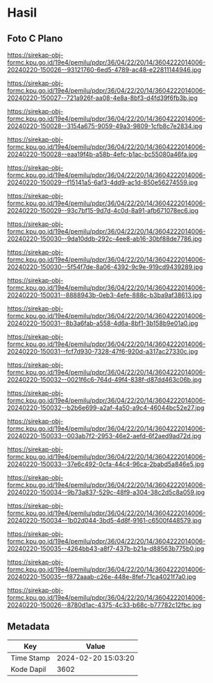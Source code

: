 # Hasil

## Foto C Plano

https://sirekap-obj-formc.kpu.go.id/19e4/pemilu/pdpr/36/04/22/20/14/3604222014006-20240220-150026--93121760-6ed5-4789-ac48-e22811144946.jpg

https://sirekap-obj-formc.kpu.go.id/19e4/pemilu/pdpr/36/04/22/20/14/3604222014006-20240220-150027--721a926f-aa08-4e8a-8bf3-d4fd39f6fb3b.jpg

https://sirekap-obj-formc.kpu.go.id/19e4/pemilu/pdpr/36/04/22/20/14/3604222014006-20240220-150028--3154a675-9059-49a3-9809-1cfb8c7e2834.jpg

https://sirekap-obj-formc.kpu.go.id/19e4/pemilu/pdpr/36/04/22/20/14/3604222014006-20240220-150028--eaa19f4b-a58b-4efc-b1ac-bc55080a46fa.jpg

https://sirekap-obj-formc.kpu.go.id/19e4/pemilu/pdpr/36/04/22/20/14/3604222014006-20240220-150029--f15141a5-6af3-4dd9-ac1d-850e56274559.jpg

https://sirekap-obj-formc.kpu.go.id/19e4/pemilu/pdpr/36/04/22/20/14/3604222014006-20240220-150029--93c7bf15-9d7d-4c0d-8a91-afb671078ec6.jpg

https://sirekap-obj-formc.kpu.go.id/19e4/pemilu/pdpr/36/04/22/20/14/3604222014006-20240220-150030--9da10ddb-292c-4ee8-ab16-30bf88de7786.jpg

https://sirekap-obj-formc.kpu.go.id/19e4/pemilu/pdpr/36/04/22/20/14/3604222014006-20240220-150030--5f54f7de-8a06-4392-9c9e-919cd9439289.jpg

https://sirekap-obj-formc.kpu.go.id/19e4/pemilu/pdpr/36/04/22/20/14/3604222014006-20240220-150031--8888943b-0eb3-4efe-888c-b3ba9af38613.jpg

https://sirekap-obj-formc.kpu.go.id/19e4/pemilu/pdpr/36/04/22/20/14/3604222014006-20240220-150031--8b3a6fab-a558-4d6a-8bf1-3b158b9e01a0.jpg

https://sirekap-obj-formc.kpu.go.id/19e4/pemilu/pdpr/36/04/22/20/14/3604222014006-20240220-150031--fcf7d930-7328-47f6-920d-a317ac27330c.jpg

https://sirekap-obj-formc.kpu.go.id/19e4/pemilu/pdpr/36/04/22/20/14/3604222014006-20240220-150032--0021f6c6-764d-49f4-838f-d87dd463c06b.jpg

https://sirekap-obj-formc.kpu.go.id/19e4/pemilu/pdpr/36/04/22/20/14/3604222014006-20240220-150032--b2b6e699-a2af-4a50-a9c4-46044bc52e27.jpg

https://sirekap-obj-formc.kpu.go.id/19e4/pemilu/pdpr/36/04/22/20/14/3604222014006-20240220-150033--003ab7f2-2953-46e2-aefd-6f2aed9ad72d.jpg

https://sirekap-obj-formc.kpu.go.id/19e4/pemilu/pdpr/36/04/22/20/14/3604222014006-20240220-150033--37e6c492-0cfa-44c4-96ca-2babd5a846e5.jpg

https://sirekap-obj-formc.kpu.go.id/19e4/pemilu/pdpr/36/04/22/20/14/3604222014006-20240220-150034--9b73a837-529c-48f9-a304-38c2d5c8a059.jpg

https://sirekap-obj-formc.kpu.go.id/19e4/pemilu/pdpr/36/04/22/20/14/3604222014006-20240220-150034--1b02d044-3bd5-4d8f-9161-c6500f448579.jpg

https://sirekap-obj-formc.kpu.go.id/19e4/pemilu/pdpr/36/04/22/20/14/3604222014006-20240220-150035--4264bb43-a8f7-437b-b21a-d88563b775b0.jpg

https://sirekap-obj-formc.kpu.go.id/19e4/pemilu/pdpr/36/04/22/20/14/3604222014006-20240220-150035--f872aaab-c26e-448e-8fef-71ca4021f7a0.jpg

https://sirekap-obj-formc.kpu.go.id/19e4/pemilu/pdpr/36/04/22/20/14/3604222014006-20240220-150026--8780d1ac-4375-4c33-b68c-b77782c12fbc.jpg


## Metadata

| Key        | Value               |
| ---------- | ------------------- |
| Time Stamp | 2024-02-20 15:03:20 |
| Kode Dapil | 3602                |




